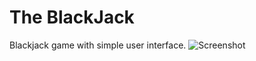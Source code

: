 # The BlackJack
Blackjack game with simple user interface.
![Screenshot](https://user-images.githubusercontent.com/90063160/214148544-d6043cdd-6f2a-46e1-bcef-f184bf81794a.png)
